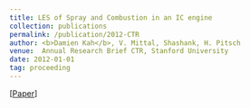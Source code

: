 ```yaml
---
title: LES of Spray and Combustion in an IC engine
collection: publications
permalink: /publication/2012-CTR
author: <b>Damien Kah</b>, V. Mittal, Shashank, H. Pitsch
venue:  Annual Research Brief CTR, Stanford University
date: 2012-01-01
tag: proceeding
---
```


[[Paper](https://web.stanford.edu/group/ctr/ResBriefs/2012/04_kah.pdf)]

<br>
<br>

